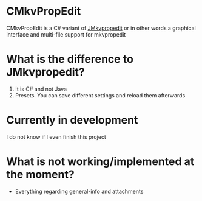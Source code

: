 # CMkvPropEdit 
CMkvPropEdit is a C# variant of [JMkvpropedit](https://github.com/BrunoReX/jmkvpropedit) or in other words a graphical interface and multi-file support for mkvpropedit

# What is the difference to JMkvpropedit?
1. It is C# and not Java
2. Presets. You can save different settings and reload them afterwards


# Currently in development
I do not know if I even finish this project

# What is not working/implemented at the moment?
- Everything regarding general-info and attachments
